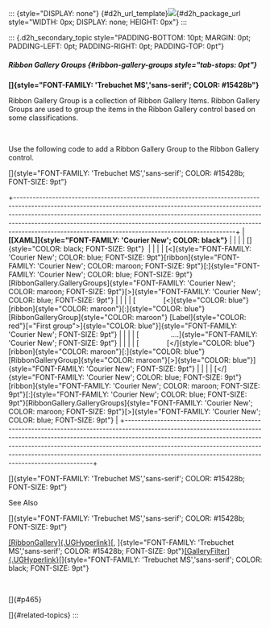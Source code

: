 ::: {style="DISPLAY: none"}
[](ms-xhelp:///?Id=d2h_url_template){#d2h_url_template}![](!package_url!){#d2h_package_url style="WIDTH: 0px; DISPLAY: none; HEIGHT: 0px"}
:::

::: {.d2h_secondary_topic style="PADDING-BOTTOM: 10pt; MARGIN: 0pt; PADDING-LEFT: 0pt; PADDING-RIGHT: 0pt; PADDING-TOP: 0pt"}
##### Ribbon Gallery Groups {#ribbon-gallery-groups style="tab-stops: 0pt"}

**[]{style="FONT-FAMILY: 'Trebuchet MS','sans-serif'; COLOR: #15428b"}** 

Ribbon Gallery Group is a collection of Ribbon Gallery Items. Ribbon Gallery Groups are used to group the items in the Ribbon Gallery control based on some classifications.

 

Use the following code to add a Ribbon Gallery Group to the Ribbon Gallery control.

[]{style="FONT-FAMILY: 'Trebuchet MS','sans-serif'; COLOR: #15428b; FONT-SIZE: 9pt"} 

+--------------------------------------------------------------------------------------------------------------------------------------------------------------------------------------------------------------------------------------------------------------------------------------------------------------------------------------------------------------------------------------------+
| **[\[XAML\]]{style="FONT-FAMILY: 'Courier New'; COLOR: black"}**                                                                                                                                                                                                                                                                                                                           |
|                                                                                                                                                                                                                                                                                                                                                                                            |
| []{style="COLOR: black; FONT-SIZE: 9pt"}                                                                                                                                                                                                                                                                                                                                                   |
|                                                                                                                                                                                                                                                                                                                                                                                            |
| [\<]{style="FONT-FAMILY: 'Courier New'; COLOR: blue; FONT-SIZE: 9pt"}[ribbon]{style="FONT-FAMILY: 'Courier New'; COLOR: maroon; FONT-SIZE: 9pt"}[:]{style="FONT-FAMILY: 'Courier New'; COLOR: blue; FONT-SIZE: 9pt"}[RibbonGallery.GalleryGroups]{style="FONT-FAMILY: 'Courier New'; COLOR: maroon; FONT-SIZE: 9pt"}[\>]{style="FONT-FAMILY: 'Courier New'; COLOR: blue; FONT-SIZE: 9pt"}  |
|                                                                                                                                                                                                                                                                                                                                                                                            |
| [              [\<]{style="COLOR: blue"}[ribbon]{style="COLOR: maroon"}[:]{style="COLOR: blue"}[RibbonGalleryGroup]{style="COLOR: maroon"} [Label]{style="COLOR: red"}[=\"First group\"\>]{style="COLOR: blue"}]{style="FONT-FAMILY: 'Courier New'; FONT-SIZE: 9pt"}                                                                                                                       |
|                                                                                                                                                                                                                                                                                                                                                                                            |
| [                \....]{style="FONT-FAMILY: 'Courier New'; FONT-SIZE: 9pt"}                                                                                                                                                                                                                                                                                                                |
|                                                                                                                                                                                                                                                                                                                                                                                            |
| [              [\</]{style="COLOR: blue"}[ribbon]{style="COLOR: maroon"}[:]{style="COLOR: blue"}[RibbonGalleryGroup]{style="COLOR: maroon"}[\>]{style="COLOR: blue"}]{style="FONT-FAMILY: 'Courier New'; FONT-SIZE: 9pt"}                                                                                                                                                                  |
|                                                                                                                                                                                                                                                                                                                                                                                            |
| [\</]{style="FONT-FAMILY: 'Courier New'; COLOR: blue; FONT-SIZE: 9pt"}[ribbon]{style="FONT-FAMILY: 'Courier New'; COLOR: maroon; FONT-SIZE: 9pt"}[:]{style="FONT-FAMILY: 'Courier New'; COLOR: blue; FONT-SIZE: 9pt"}[RibbonGallery.GalleryGroups]{style="FONT-FAMILY: 'Courier New'; COLOR: maroon; FONT-SIZE: 9pt"}[\>]{style="FONT-FAMILY: 'Courier New'; COLOR: blue; FONT-SIZE: 9pt"} |
+--------------------------------------------------------------------------------------------------------------------------------------------------------------------------------------------------------------------------------------------------------------------------------------------------------------------------------------------------------------------------------------------+

[]{style="FONT-FAMILY: 'Trebuchet MS','sans-serif'; COLOR: #15428b; FONT-SIZE: 9pt"} 

See Also

[]{style="FONT-FAMILY: 'Trebuchet MS','sans-serif'; COLOR: #15428b; FONT-SIZE: 9pt"} 

[[RibbonGallery]{.UGHyperlink}](ms-xhelp:///?Id=a517aad9-65f4-4d00-bda4-f9dd1a373865)[, ]{style="FONT-FAMILY: 'Trebuchet MS','sans-serif'; COLOR: #15428b; FONT-SIZE: 9pt"}[[GalleryFilter]{.UGHyperlink}](ms-xhelp:///?Id=cf73910b-fb0c-4422-a44b-698101587853)[]{style="FONT-FAMILY: 'Trebuchet MS','sans-serif'; COLOR: black; FONT-SIZE: 9pt"}

 

[]{#p465} 

[]{#related-topics}
:::
